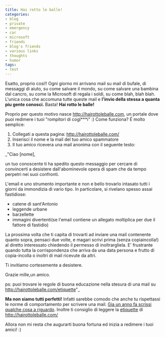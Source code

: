 ```yaml
---
title: Hai rotto le balle!
categories:
- blog
- private
- emergency
- car
- microsoft
- friends
- blog's friends
- various links
- thoughts
- humor
tags:
- test
---
```

Esatto, proprio cosi!! Ogni giorno mi arrivano mail su mail di bufale, di
messaggi di aiuto, su come salvare il mondo, su come salvare una bambina dal
cancro, su come la Microsoft di regala i soldi, su come blah, blah blah.
L'unica cosa che accomuna tutte queste mail e **l'invio della stessa a quanta
piu gente conosci.** Basta! **Hai rotto le balle!**

Proprio per questo motivo nasce <http://hairottoleballe.com>, un portale dove
puoi redimere i tuoi "rompitori di cogl***i" :) Come funziona? É molto
semplice:

  1. Collegati a questa pagina: <http://hairottoleballe.com/>
  2. Inserisci il nome e la mail del tuo amico spammatore
  3. Il tuo amico ricevera una mail anonima con il seguente testo:  
  
_"Ciao [nome],  
  
un tuo conoscente ti ha spedito questo messaggio per cercare di convincerti a
desistere dall'abominevole opera di spam che da tempo perpetri nei suoi
confronti.  
  
L'email e uno strumento importante e non e bello trovarlo intasato tutti i
giorni da immondizia di vario tipo. In particolare, si rivelano spesso assai
fastidiose:  
  
* catene di sant'Antonio  
* leggende urbane  
* barzellette  
* immagini divertenti(se l'email contiene un allegato moltiplica per due il fattore di fastidio)  
  
La prossima volta che ti capita di trovarti ad inviare una mail contenente
quanto sopra, pensaci due volte, e magari scrivi prima (senza copiaincolla!)
al diretto interessato chiedendo il permesso di inoltrargliela. E' frustrante
quando tutta la corrispondenza che arriva da una data persona e frutto di
copia-incolla o inoltri di mail ricevute da altri.  
  
Ti invitiamo cortesemente a desistere.  
  
Grazie mille,un amico.  
  
ps: puoi trovare le regole di buona educazione nella stesura di una mail su
http://hairottoleballe.com/etiquette"_

**Ma non siamo tutti perfetti!** Infatti sarebbe comodo che anche tu rispettassi le norme di comportamento per scrivere una mail. [Gia un anno fa scrissi qualche cosa a riguardo](http://www.diegor.it/2009/04/20/howto-come-scrivere-mail-in-modo-corretto/). Inoltre ti consiglio di leggere la [etiquette](http://hairottoleballe.com/etiquette) di <http://hairottoleballe.com/>

  

Allora non mi resta che augurarti buona fortuna ed inizia a redimere i tuoi
amici! :)

  

